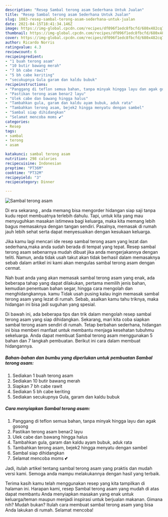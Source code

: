 ```yaml
---
description: "Resep Sambal terong asam Sederhana Untuk Jualan"
title: "Resep Sambal terong asam Sederhana Untuk Jualan"
slug: 1083-resep-sambal-terong-asam-sederhana-untuk-jualan
date: 2021-04-15T18:41:34.146Z
image: https://img-global.cpcdn.com/recipes/df096f1edc8fbcfd/680x482cq70/sambal-terong-asam-foto-resep-utama.jpg
thumbnail: https://img-global.cpcdn.com/recipes/df096f1edc8fbcfd/680x482cq70/sambal-terong-asam-foto-resep-utama.jpg
cover: https://img-global.cpcdn.com/recipes/df096f1edc8fbcfd/680x482cq70/sambal-terong-asam-foto-resep-utama.jpg
author: Ricardo Norris
ratingvalue: 4.3
reviewcount: 6
recipeingredient:
- "1 buah terong asam"
- "10 butir bawang merah"
- "7 bh cabe rawit"
- "5 bh cabe keriting"
- "secukupnya Gula garam dan kaldu bubuk"
recipeinstructions:
- "Panggang di teflon semua bahan, tanpa minyak hingga layu dan agak gosong"
- "Pastikan terong asam benar2 layu"
- "Ulek cabe dan bawang hingga halus"
- "Tambahkan gula, garam dan kaldu ayam bubuk, aduk rata"
- "Tambahkan terong asam, bejek2 hingga menyatu dengan sambel"
- "Sambal siap dihidangkan"
- "Selamat mencoba moms 💕"
categories:
- Resep
tags:
- sambal
- terong
- asam

katakunci: sambal terong asam 
nutrition: 298 calories
recipecuisine: Indonesian
preptime: "PT36M"
cooktime: "PT32M"
recipeyield: "3"
recipecategory: Dinner

---
```



![Sambal terong asam](https://img-global.cpcdn.com/recipes/df096f1edc8fbcfd/680x482cq70/sambal-terong-asam-foto-resep-utama.jpg)

Di era  sekarang , anda memang bisa mengorder hidangan siap saji tanpa kudu repot membuatnya terlebih dahulu. Tapi, untuk kita yang mau menyuguhkan masakan istimewa bagi keluarga, maka kita memang lebih bagus memasaknya dengan tangan sendiri. Pasalnya, memasak di rumah jauh lebih sehat serta dapat menyesuaikan dengan kesukaan keluarga.

Jika kamu lagi mencari ide resep sambal terong asam yang lezat dan sederhana,maka anda sudah berada di tempat yang tepat. Resep sambal terong asam  sebenarnya mudah dibuat jika anda mengerjakannya dengan teliti. Namun, anda tidak usah takut akan tidak berhasil dalam memasaknya 
sebab dalam artikel ini kami akan mengulas sambal terong asam dengan cermat.  



Nah buat anda yang akan memasak sambal terong asam yang enak, ada beberapa tahap yang dapat dilakukan, pertama memilih jenis bahan, kemudian penentuan bahan segar, hingga cara mengolah dan menghidangkannya. kamu Tidak usah pusing kalau ingin memasak sambal terong asam yang lezat di rumah. Sebab, asalkan kamu  tahu triknya, maka hidangan ini bisa jadi suguhan yang spesial.

Di bawah ini, ada beberapa tips dan trik dalam mengolah resep sambal terong asam yang siap dihidangkan. Sekarang, mari kita coba siapkan sambal terong asam sendiri di rumah. Tetap berbahan sederhana, hidangan ini bisa memberi manfaat untuk membantu menjaga kesehatan tubuhmu sekeluarga. Anda dapat membuat Sambal terong asam menggunakan 5 bahan dan 7 langkah pembuatan. Berikut ini cara dalam membuat hidangannya.

<!--inarticleads1-->

##### Bahan-bahan dan bumbu yang diperlukan untuk pembuatan Sambal terong asam:

1. Sediakan 1 buah terong asam
1. Sediakan 10 butir bawang merah
1. Siapkan 7 bh cabe rawit
1. Sediakan 5 bh cabe keriting
1. Sediakan secukupnya Gula, garam dan kaldu bubuk




<!--inarticleads2-->

##### Cara menyiapkan Sambal terong asam:

1. Panggang di teflon semua bahan, tanpa minyak hingga layu dan agak gosong
1. Pastikan terong asam benar2 layu
1. Ulek cabe dan bawang hingga halus
1. Tambahkan gula, garam dan kaldu ayam bubuk, aduk rata
1. Tambahkan terong asam, bejek2 hingga menyatu dengan sambel
1. Sambal siap dihidangkan
1. Selamat mencoba moms 💕




Jadi, itulah artikel tentang  sambal terong asam  yang praktis dan mudah versi kami. Semoga anda mampu melakukannya dengan hasil yang terbaik. 

Terima kasih kamu telah menggunakan resep yang kita tampilkan di halaman ini. Harapan kami, resep  Sambal terong asam yang mudah di atas dapat membantu Anda menyiapkan masakan yang enak untuk keluarga/teman maupun menjadi inspirasi untuk berjualan makanan. Gimana nih? Mudah bukan? Itulah cara membuat sambal terong asam yang bisa Anda lakukan di rumah. Selamat mencoba!

